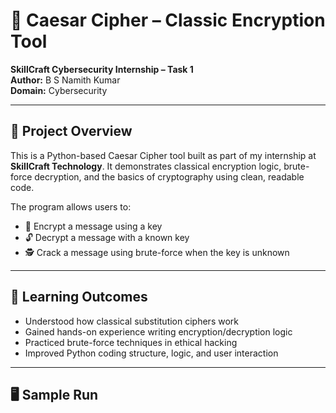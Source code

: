 # 🔐 Caesar Cipher – Classic Encryption Tool

**SkillCraft Cybersecurity Internship – Task 1**  
**Author:** B S Namith Kumar  
**Domain:** Cybersecurity

---

## 📌 Project Overview

This is a Python-based Caesar Cipher tool built as part of my internship at **SkillCraft Technology**. It demonstrates classical encryption logic, brute-force decryption, and the basics of cryptography using clean, readable code.

The program allows users to:

- 🔐 Encrypt a message using a key
- 🔓 Decrypt a message with a known key
- 🕵️ Crack a message using brute-force when the key is unknown

---

## 🧠 Learning Outcomes

- Understood how classical substitution ciphers work
- Gained hands-on experience writing encryption/decryption logic
- Practiced brute-force techniques in ethical hacking
- Improved Python coding structure, logic, and user interaction

---

## 🖥️ Sample Run
